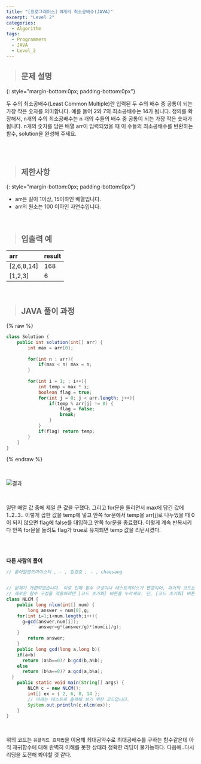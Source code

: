 ```yaml
---
title: "[프로그래머스] N개의 최소공배수(JAVA)"
excerpt: "Level 2"
categories: 
  - Algorithm
tags: 
  - Programmers
  - JAVA
  - Level_2
---
```



> ## 문제 설명
{: style="margin-bottom:0px; padding-bottom:0px"}

두 수의 최소공배수(Least Common Multiple)란 입력된 두 수의 배수 중 공통이 되는 가장 작은 숫자를 의미합니다. 예를 들어 2와 7의 최소공배수는 14가 됩니다. 정의를 확장해서, n개의 수의 최소공배수는 n 개의 수들의 배수 중 공통이 되는 가장 작은 숫자가 됩니다. n개의 숫자를 담은 배열 arr이 입력되었을 때 이 수들의 최소공배수를 반환하는 함수, solution을 완성해 주세요.

<br><br>


> ## 제한사항
{: style="margin-bottom:0px; padding-bottom:0px"}

- arr은 길이 1이상, 15이하인 배열입니다.
- arr의 원소는 100 이하인 자연수입니다.

<br>

> ## 입출력 예

|arr|result|
|:------|:------|
|[2,6,8,14]|168|
|[1,2,3]|6|

<br>

> ## JAVA 풀이 과정

{% raw %}

```java
class Solution {
    public int solution(int[] arr) {
        int max = arr[0]; 
        
        for(int n : arr){
            if(max < n) max = n;
        }
        
        for(int i = 1; ; i++){
            int temp = max * i;
            boolean flag = true;
            for(int j = 0; j < arr.length; j++){
                if(temp % arr[j] != 0) {
                    flag = false;
                    break;
                }
            }
            if(flag) return temp;
        }
    }
}
```

{% endraw %}

<br>


![결과](https://user-images.githubusercontent.com/70805241/120356048-e27a8100-c33e-11eb-9297-5aec391e7847.png)



<br>

일단 배열 값 중에 제일 큰 값을 구했다. 그리고 for문을 돌리면서 max에 담긴 값에 1..2..3.. 이렇게 곱한 값을 temp에 넣고 안쪽 for문에서 temp을 arr[j]로 나누었을 때 0이 되지 않으면 flag에 false를 대입하고 안쪽 for문을 종료했다. 이렇게 계속 반복시키다 안쪽 for문을 돌려도 flag가 true로 유지되면 temp 값을 리턴시켰다. <br>


<br><br>


**다른 사람의 풀이** <br>

```java
// 롱아일랜드아이스티 , - , 임경호 , - , chaesang


// 문제가 개편되었습니다. 이로 인해 함수 구성이나 테스트케이스가 변경되어, 과거의 코드는 동작하지 않을 수 있습니다.
// 새로운 함수 구성을 적용하려면 [코드 초기화] 버튼을 누르세요. 단, [코드 초기화] 버튼을 누르면 작성 중인 코드는 사라집니다.
class NLCM {
    public long nlcm(int[] num) {
        long answer = num[0],g;
    for(int i=1;i<num.length;i++){
      g=gcd(answer,num[i]);
            answer=g*(answer/g)*(num[i]/g);
    }
        return answer;
    }
    public long gcd(long a,long b){
    if(a>b)
      return (a%b==0)? b:gcd(b,a%b);
    else 
      return (b%a==0)? a:gcd(a,b%a);
  }
    public static void main(String[] args) {
        NLCM c = new NLCM();
        int[] ex = { 2, 6, 8, 14 };
        // 아래는 테스트로 출력해 보기 위한 코드입니다.
        System.out.println(c.nlcm(ex));
    }
}
```

<br> 

위의 코드는 `유클리드 호제법`을 이용해 최대공약수로 최대공배수를 구하는 함수같은데 아직 재귀함수에 대해 완벽히 이해를 못한 상태라 정확한 리딩이 불가능하다. 다음에..다시 리딩을 도전해 봐야할 것 같다. 